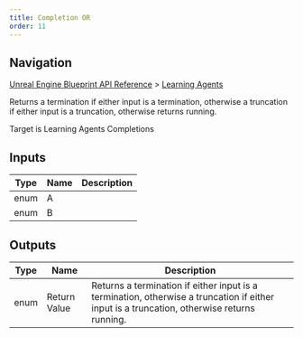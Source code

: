 ```yaml
---
title: Completion OR
order: 11
---
```

## Navigation

[Unreal Engine Blueprint API Reference](https://dev.epicgames.com/documentation/en-us/unreal-engine/BlueprintAPI) > [Learning Agents](https://dev.epicgames.com/documentation/en-us/unreal-engine/BlueprintAPI/LearningAgents)

Returns a termination if either input is a termination, otherwise a truncation if either input is a truncation, otherwise returns running.

Target is Learning Agents Completions

## Inputs

| Type | Name | Description |
| --- | --- | --- |
| enum | A |  |
| enum | B |  |

## Outputs

| Type | Name | Description |
| --- | --- | --- |
| enum | Return Value | Returns a termination if either input is a termination, otherwise a truncation if either input is a truncation, otherwise returns running. |
